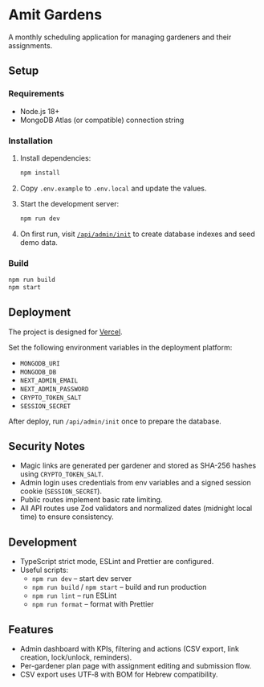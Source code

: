 # Amit Gardens

A monthly scheduling application for managing gardeners and their assignments.

## Setup

### Requirements

- Node.js 18+
- MongoDB Atlas (or compatible) connection string

### Installation

1. Install dependencies:

   ```bash
   npm install
   ```

2. Copy `.env.example` to `.env.local` and update the values.

3. Start the development server:

   ```bash
   npm run dev
   ```

4. On first run, visit [`/api/admin/init`](http://localhost:3000/api/admin/init) to create database indexes and seed demo data.

### Build

```bash
npm run build
npm start
```

## Deployment

The project is designed for [Vercel](https://vercel.com/).

Set the following environment variables in the deployment platform:

- `MONGODB_URI`
- `MONGODB_DB`
- `NEXT_ADMIN_EMAIL`
- `NEXT_ADMIN_PASSWORD`
- `CRYPTO_TOKEN_SALT`
- `SESSION_SECRET`

After deploy, run `/api/admin/init` once to prepare the database.

## Security Notes

- Magic links are generated per gardener and stored as SHA-256 hashes using `CRYPTO_TOKEN_SALT`.
- Admin login uses credentials from env variables and a signed session cookie (`SESSION_SECRET`).
- Public routes implement basic rate limiting.
- All API routes use Zod validators and normalized dates (midnight local time) to ensure consistency.

## Development

- TypeScript strict mode, ESLint and Prettier are configured.
- Useful scripts:
  - `npm run dev` – start dev server
  - `npm run build` / `npm start` – build and run production
  - `npm run lint` – run ESLint
  - `npm run format` – format with Prettier

## Features

- Admin dashboard with KPIs, filtering and actions (CSV export, link creation, lock/unlock, reminders).
- Per-gardener plan page with assignment editing and submission flow.
- CSV export uses UTF‑8 with BOM for Hebrew compatibility.

